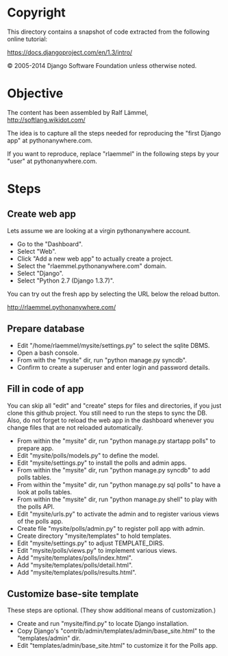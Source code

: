 # Copyright

This directory contains a snapshot of code extracted from the following online tutorial:

https://docs.djangoproject.com/en/1.3/intro/

© 2005-2014 Django Software Foundation unless otherwise noted.

# Objective

The content has been assembled by Ralf Lämmel, http://softlang.wikidot.com/

The idea is to capture all the steps needed for reproducing the "first Django app" at pythonanywhere.com.

If you want to reproduce, replace "rlaemmel" in the following steps by your "user" at pythonanywhere.com.

# Steps

## Create web app

Lets assume we are looking at a virgin pythonanywhere account.

* Go to the "Dashboard".
* Select "Web".
* Click "Add a new web app" to actually create a project.
* Select the "rlaemmel.pythonanywhere.com" domain.
* Select "Django".
* Select "Python 2.7 (Django 1.3.7)".

You can try out the fresh app by selecting the URL below the reload button.

http://rlaemmel.pythonanywhere.com/

## Prepare database

* Edit "/home/rlaemmel/mysite/settings.py" to select the sqlite DBMS.
* Open a bash console.
* From with the "mysite" dir, run "python manage.py syncdb".
* Confirm to create a superuser and enter login and password details.

## Fill in code of app

You can skip all "edit" and "create" steps for files and directories, if you just clone this github project. You still need to run the steps to sync the DB. Also, do not forget to reload the web app in the dashboard whenever you change files that are not reloaded automatically.

* From within the "mysite" dir, run "python manage.py startapp polls" to prepare app.
* Edit "mysite/polls/models.py" to define the model.
* Edit "mysite/settings.py" to install the polls and admin apps.
* From within the "mysite" dir, run "python manage.py syncdb" to add polls tables.
* From within the "mysite" dir, run "python manage.py sql polls" to have a look at polls tables.
* From within the "mysite" dir, run "python manage.py shell" to play with the polls API.
* Edit "mysite/urls.py" to activate the admin and to register various views of the polls app.
* Create file "mysite/polls/admin.py" to register poll app with admin.
* Create directory "mysite/templates" to hold templates.
* Edit "mysite/settings.py" to adjust TEMPLATE_DIRS.
* Edit "mysite/polls/views.py" to implement various views.
* Add "mysite/templates/polls/index.html".
* Add "mysite/templates/polls/detail.html".
* Add "mysite/templates/polls/results.html".

## Customize base-site template

These steps are optional. (They show additional means of customization.)

* Create and run "mysite/find.py" to locate Django installation.
* Copy Django's "contrib/admin/templates/admin/base_site.html" to the "templates/admin" dir.
* Edit "templates/admin/base_site.html" to customize it for the Polls app.

